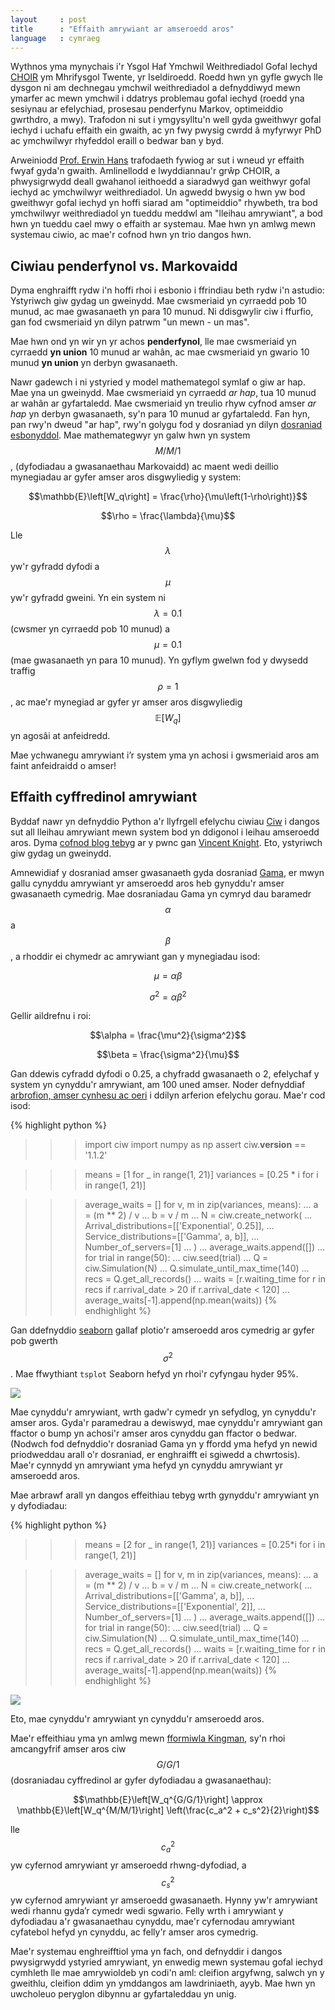 ```yaml
---
layout     : post
title      : "Effaith amrywiant ar amseroedd aros"
language   : cymraeg
---
```


Wythnos yma mynychais i'r Ysgol Haf Ymchwil Weithrediadol Gofal Iechyd
[CHOIR](https://www.utwente.nl/en/choir/) ym Mhrifysgol Twente, yr Iseldiroedd.
Roedd hwn yn gyfle gwych lle dysgon ni am dechnegau ymchwil weithrediadol a
defnyddiwyd mewn ymarfer ac mewn ymchwil i ddatrys problemau gofal iechyd (roedd
yna sesiynau ar efelychiad, prosesau penderfynu Markov, optimeiddio gwrthdro, a
mwy).
Trafodon ni sut i ymgysylltu'n well gyda gweithwyr gofal iechyd i uchafu effaith
ein gwaith, ac yn fwy pwysig cwrdd â myfyrwyr PhD ac ymchwilwyr rhyfeddol eraill
o bedwar ban y byd.

Arweiniodd [Prof. Erwin Hans](https://www.utwente.nl/en/bms/iebis/staff/hans/#erwin-hans)
trafodaeth fywiog ar sut i wneud yr effaith fwyaf gyda'n gwaith.
Amlinellodd e lwyddiannau'r grŵp CHOIR, a phwysigrwydd deall gwahanol ieithoedd
a siaradwyd gan weithwyr gofal iechyd ac ymchwilwyr weithrediadol.
Un agwedd bwysig o hwn yw bod gweithwyr gofal iechyd yn hoffi siarad am
"optimeiddio" rhywbeth, tra bod ymchwilwyr weithrediadol yn tueddu meddwl am
"lleihau amrywiant", a bod hwn yn tueddu cael mwy o effaith ar systemau.
Mae hwn yn amlwg mewn systemau ciwio, ac mae'r cofnod hwn yn trio dangos hwn.

## Ciwiau penderfynol vs. Markovaidd

Dyma enghraifft rydw i'n hoffi rhoi i esbonio i ffrindiau beth rydw i'n astudio:
Ystyriwch giw gydag un gweinydd.
Mae cwsmeriaid yn cyrraedd pob 10 munud, ac mae gwasanaeth yn para 10 munud.
Ni ddisgwylir ciw i ffurfio, gan fod cwsmeriaid yn dilyn patrwm "un mewn - un
mas".

Mae hwn ond yn wir yn yr achos **penderfynol**, lle mae cwsmeriaid yn cyrraedd
**yn union** 10 munud ar wahân, ac mae cwsmeriaid yn gwario 10 munud **yn
union** yn derbyn gwasanaeth.

Nawr gadewch i ni ystyried y model mathemategol symlaf o giw ar hap.
Mae yna un gweinydd.
Mae cwsmeriaid yn cyrraedd *ar hap*, tua 10 munud ar wahân ar gyfartaledd.
Mae cwsmeriaid yn treulio rhyw cyfnod amser *ar hap* yn derbyn gwasanaeth, sy'n
para 10 munud ar gyfartaledd.
Fan hyn, pan rwy'n dweud "ar hap", rwy'n golygu fod y dosraniad yn dilyn
[dosraniad esbonyddol](https://en.wikipedia.org/wiki/Exponential_distribution).
Mae mathemategwyr yn galw hwn yn system $$M/M/1$$, (dyfodiadau a gwasanaethau
Markovaidd) ac maent wedi deillio mynegiadau ar gyfer amser aros disgwyliedig y
system:

$$\mathbb{E}\left[W_q\right] = \frac{\rho}{\mu\left(1-\rho\right)}$$

$$\rho = \frac{\lambda}{\mu}$$

Lle $$\lambda$$ yw'r gyfradd dyfodi a $$\mu$$ yw'r gyfradd gweini.
Yn ein system ni $$\lambda = 0.1$$ (cwsmer yn cyrraedd pob 10 munud) a $$\mu =
0.1$$ (mae gwasanaeth yn para 10 munud).
Yn gyflym gwelwn fod y dwysedd traffig $$\rho = 1$$, ac mae'r mynegiad ar gyfer
yr amser aros disgwyliedig $$\mathbb{E}\left[W_q\right]$$ yn agosâi at
anfeidredd.

Mae ychwanegu amrywiant i’r system yma yn achosi i gwsmeriaid aros am faint
anfeidraidd o amser!

## Effaith cyffredinol amrywiant

Byddaf nawr yn defnyddio Python a'r llyfrgell efelychu ciwiau [Ciw](http://ciw.readthedocs.io/cy/latest/)
i dangos sut all lleihau amrywiant mewn system bod yn ddigonol i leihau amseroedd
aros.
Dyma [cofnod blog tebyg](http://vknight.org/unpeudemath/mathematics/2016/10/29/anscombes-quartet-variability-and-ciw.html) ar y pwnc gan [Vincent Knight](http://vknight.org/).
Eto, ystyriwch giw gydag un gweinydd.

Amnewidiaf y dosraniad amser gwasanaeth gyda dosraniad [Gama](https://en.wikipedia.org/wiki/Gamma_distribution),
er mwyn gallu cynyddu amrywiant yr amseroedd aros heb gynyddu'r amser gwasanaeth
cymedrig.
Mae dosraniadau Gama yn cymryd dau baramedr $$\alpha$$ a $$\beta$$, a rhoddir
ei chymedr ac amrywiant gan y mynegiadau isod:

$$\mu = \alpha \beta$$

$$\sigma^2 = \alpha \beta^2$$

Gellir aildrefnu i roi:

$$\alpha = \frac{\mu^2}{\sigma^2}$$

$$\beta = \frac{\sigma^2}{\mu}$$

Gan ddewis cyfradd dyfodi o 0.25, a chyfradd gwasanaeth o 2, efelychaf y system
yn cynyddu'r amrywiant, am 100 uned amser.
Noder defnyddiaf [arbrofion, amser cynhesu ac oeri](http://ciw.readthedocs.io/cy/latest/Background/simulationpractice.html) i ddilyn arferion efelychu gorau.
Mae'r cod isod:

{% highlight python %}
>>> import ciw
>>> import numpy as np
>>> assert ciw.__version__ == '1.1.2'

>>> means = [1 for _ in range(1, 21)]
>>> variances = [0.25 * i for i in range(1, 21)]

>>> average_waits = []
>>> for v, m in zip(variances, means):
...     a = (m ** 2) / v
...     b = v / m
...     N = ciw.create_network(
...         Arrival_distributions=[['Exponential', 0.25]],
...         Service_distributions=[['Gamma', a, b]],
...         Number_of_servers=[1]
...     )
...     average_waits.append([])
...     for trial in range(50):
...         ciw.seed(trial)
...         Q = ciw.Simulation(N)
...         Q.simulate_until_max_time(140)
...         recs = Q.get_all_records()
...         waits = [r.waiting_time for r in recs if r.arrival_date > 20 if r.arrival_date < 120]
...         average_waits[-1].append(np.mean(waits))
{% endhighlight %}

Gan ddefnyddio [seaborn](https://seaborn.pydata.org/) gallaf plotio'r amseroedd
aros cymedrig ar gyfer pob gwerth $$\sigma^2$$.
Mae ffwythiant `tsplot` Seaborn hefyd yn rhoi'r cyfyngau hyder 95%.

![]({{site.baseurl}}/images/services_variance-cy.png)

Mae cynyddu'r amrywiant, wrth gadw'r cymedr yn sefydlog, yn cynyddu'r amser
aros.
Gyda'r paramedrau a dewiswyd, mae cynyddu'r amrywiant gan ffactor o bump yn
achosi'r amser aros cynyddu gan ffactor o bedwar.
(Nodwch fod defnyddio'r dosraniad Gama yn y ffordd yma hefyd yn newid
priodweddau arall o'r dosraniad, er enghraifft ei sgiwedd a chwrtosis).
Mae'r cynnydd yn amrywiant yma hefyd yn cynyddu amrywiant yr amseroedd aros.

Mae arbrawf arall yn dangos effeithiau tebyg wrth gynyddu'r amrywiant yn y
dyfodiadau:

{% highlight python %}
>>> means = [2 for _ in range(1, 21)]
>>> variances = [0.25*i for i in range(1, 21)]

>>> average_waits = []
>>> for v, m in zip(variances, means):
...     a = (m ** 2) / v
...     b = v / m
...     N = ciw.create_network(
...         Arrival_distributions=[['Gamma', a, b]],
...         Service_distributions=[['Exponential', 2]],
...         Number_of_servers=[1]
...     )
...     average_waits.append([])
...     for trial in range(50):
...         ciw.seed(trial)
...         Q = ciw.Simulation(N)
...         Q.simulate_until_max_time(140)
...         recs = Q.get_all_records()
...         waits = [r.waiting_time for r in recs if r.arrival_date > 20 if r.arrival_date < 120]
...         average_waits[-1].append(np.mean(waits))
{% endhighlight %}

![]({{site.baseurl}}/images/arrivals_variance-cy.png)

Eto, mae cynyddu'r amrywiant yn cynyddu'r amseroedd aros.

Mae'r effeithiau yma yn amlwg mewn [fformiwla Kingman](https://en.wikipedia.org/wiki/Kingman%27s_formula),
sy'n rhoi amcangyfrif amser aros ciw $$G/G/1$$ (dosraniadau cyffredinol ar gyfer
dyfodiadau a gwasanaethau):

$$\mathbb{E}\left[W_q^{G/G/1}\right] \approx \mathbb{E}\left[W_q^{M/M/1}\right] \left(\frac{c_a^2 + c_s^2}{2}\right)$$

lle $$c_a^2$$ yw cyfernod amrywiant yr amseroedd rhwng-dyfodiad, a $$c_s^2$$ yw
cyfernod amrywiant yr amseroedd gwasanaeth.
Hynny yw'r amrywiant wedi rhannu gyda’r cymedr wedi sgwario.
Felly wrth i amrywiant y dyfodiadau a'r gwasanaethau cynyddu, mae'r cyfernodau
amrywiant cyfatebol hefyd yn cynyddu, ac felly'r amser aros cymedrig.

Mae'r systemau enghreifftiol yma yn fach, ond defnyddir i dangos pwysigrwydd
ystyried amrywiant, yn enwedig mewn systemau gofal iechyd cymhleth lle mae
amrywioldeb yn codi'n aml: cleifion argyfwng, salwch yn y gweithlu, cleifion
ddim yn ymddangos am lawdriniaeth, ayyb.
Mae hwn yn uwcholeuo peryglon dibynnu ar gyfartaleddau yn unig.
